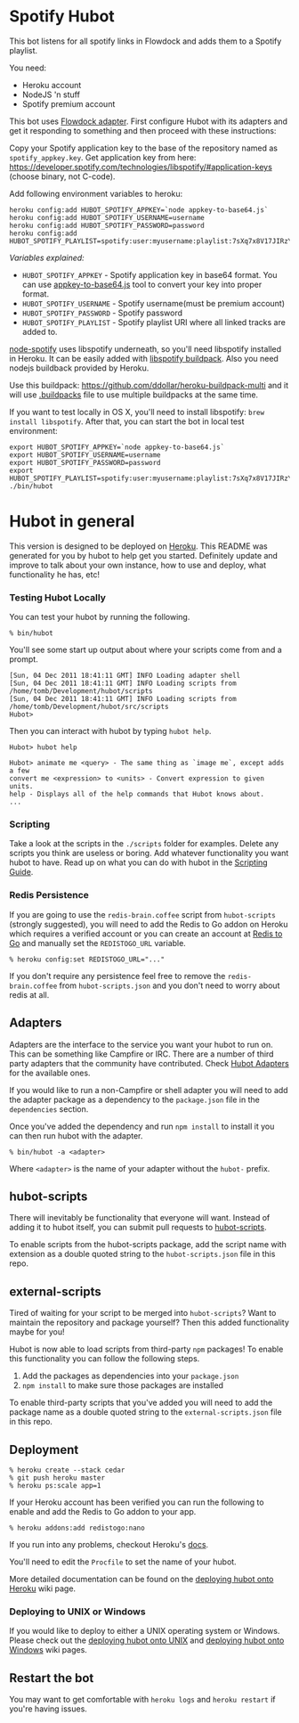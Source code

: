 # Spotify Hubot

This bot listens for all spotify links in Flowdock and adds them to a Spotify playlist.

You need:

* Heroku account
* NodeJS 'n stuff
* Spotify premium account

This bot uses [Flowdock adapter](https://github.com/flowdock/hubot-flowdock). First configure Hubot with its adapters and get it responding to something and then proceed with these instructions:

Copy your Spotify application key to the base of the repository named as `spotify_appkey.key`. Get application key from here: https://developer.spotify.com/technologies/libspotify/#application-keys (choose binary, not C-code).

Add following environment variables to heroku:

    heroku config:add HUBOT_SPOTIFY_APPKEY=`node appkey-to-base64.js`
    heroku config:add HUBOT_SPOTIFY_USERNAME=username
    heroku config:add HUBOT_SPOTIFY_PASSWORD=password
    heroku config:add HUBOT_SPOTIFY_PLAYLIST=spotify:user:myusername:playlist:7sXq7x8V17JIRzYJKw5v9o

*Variables explained:*

* `HUBOT_SPOTIFY_APPKEY` - Spotify application key in base64 format. You can use [appkey-to-base64.js](appkey-to-base64.js) tool to convert your key into proper format.
* `HUBOT_SPOTIFY_USERNAME` - Spotify username(must be premium account)
* `HUBOT_SPOTIFY_PASSWORD` - Spotify password
* `HUBOT_SPOTIFY_PLAYLIST` - Spotify playlist URI where all linked tracks are added to.

[node-spotify](node-spotify.com) uses libspotify underneath, so you'll need libspotify installed in Heroku. It can be easily added with [libspotify buildpack](https://github.com/bolster/heroku-libspotify-buildpack). Also you need nodejs buildback provided by Heroku.

Use this buildpack: https://github.com/ddollar/heroku-buildpack-multi
and it will use [.buildpacks](.buildpacks) file to use multiple buildpacks at the same time.


If you want to test locally in OS X, you'll need to install libspotify: `brew install libspotify`. After that, you can start the bot in local test environment:

    export HUBOT_SPOTIFY_APPKEY=`node appkey-to-base64.js`
    export HUBOT_SPOTIFY_USERNAME=username
    export HUBOT_SPOTIFY_PASSWORD=password
    export HUBOT_SPOTIFY_PLAYLIST=spotify:user:myusername:playlist:7sXq7x8V17JIRzYJKw5v9o
    ./bin/hubot

# Hubot in general

This version is designed to be deployed on [Heroku][heroku]. This README was generated for you by hubot to help get you started. Definitely update and improve to talk about your own instance, how to use and deploy, what functionality he has, etc!

[heroku]: http://www.heroku.com

### Testing Hubot Locally

You can test your hubot by running the following.

    % bin/hubot

You'll see some start up output about where your scripts come from and a
prompt.

    [Sun, 04 Dec 2011 18:41:11 GMT] INFO Loading adapter shell
    [Sun, 04 Dec 2011 18:41:11 GMT] INFO Loading scripts from /home/tomb/Development/hubot/scripts
    [Sun, 04 Dec 2011 18:41:11 GMT] INFO Loading scripts from /home/tomb/Development/hubot/src/scripts
    Hubot>

Then you can interact with hubot by typing `hubot help`.

    Hubot> hubot help

    Hubot> animate me <query> - The same thing as `image me`, except adds a few
    convert me <expression> to <units> - Convert expression to given units.
    help - Displays all of the help commands that Hubot knows about.
    ...


### Scripting

Take a look at the scripts in the `./scripts` folder for examples.
Delete any scripts you think are useless or boring.  Add whatever functionality you
want hubot to have. Read up on what you can do with hubot in the [Scripting Guide](https://github.com/github/hubot/blob/master/docs/scripting.md).

### Redis Persistence

If you are going to use the `redis-brain.coffee` script from `hubot-scripts`
(strongly suggested), you will need to add the Redis to Go addon on Heroku which requires a verified
account or you can create an account at [Redis to Go][redistogo] and manually
set the `REDISTOGO_URL` variable.

    % heroku config:set REDISTOGO_URL="..."

If you don't require any persistence feel free to remove the
`redis-brain.coffee` from `hubot-scripts.json` and you don't need to worry
about redis at all.

[redistogo]: https://redistogo.com/

## Adapters

Adapters are the interface to the service you want your hubot to run on. This
can be something like Campfire or IRC. There are a number of third party
adapters that the community have contributed. Check
[Hubot Adapters][hubot-adapters] for the available ones.

If you would like to run a non-Campfire or shell adapter you will need to add
the adapter package as a dependency to the `package.json` file in the
`dependencies` section.

Once you've added the dependency and run `npm install` to install it you can
then run hubot with the adapter.

    % bin/hubot -a <adapter>

Where `<adapter>` is the name of your adapter without the `hubot-` prefix.

[hubot-adapters]: https://github.com/github/hubot/blob/master/docs/adapters.md

## hubot-scripts

There will inevitably be functionality that everyone will want. Instead
of adding it to hubot itself, you can submit pull requests to
[hubot-scripts][hubot-scripts].

To enable scripts from the hubot-scripts package, add the script name with
extension as a double quoted string to the `hubot-scripts.json` file in this
repo.

[hubot-scripts]: https://github.com/github/hubot-scripts

## external-scripts

Tired of waiting for your script to be merged into `hubot-scripts`? Want to
maintain the repository and package yourself? Then this added functionality
maybe for you!

Hubot is now able to load scripts from third-party `npm` packages! To enable
this functionality you can follow the following steps.

1. Add the packages as dependencies into your `package.json`
2. `npm install` to make sure those packages are installed

To enable third-party scripts that you've added you will need to add the package
name as a double quoted string to the `external-scripts.json` file in this repo.

## Deployment

    % heroku create --stack cedar
    % git push heroku master
    % heroku ps:scale app=1

If your Heroku account has been verified you can run the following to enable
and add the Redis to Go addon to your app.

    % heroku addons:add redistogo:nano

If you run into any problems, checkout Heroku's [docs][heroku-node-docs].

You'll need to edit the `Procfile` to set the name of your hubot.

More detailed documentation can be found on the
[deploying hubot onto Heroku][deploy-heroku] wiki page.

### Deploying to UNIX or Windows

If you would like to deploy to either a UNIX operating system or Windows.
Please check out the [deploying hubot onto UNIX][deploy-unix] and
[deploying hubot onto Windows][deploy-windows] wiki pages.

[heroku-node-docs]: http://devcenter.heroku.com/articles/node-js
[deploy-heroku]: https://github.com/github/hubot/blob/master/docs/deploying/heroku.md
[deploy-unix]: https://github.com/github/hubot/blob/master/docs/deploying/unix.md
[deploy-windows]: https://github.com/github/hubot/blob/master/docs/deploying/unix.md

## Restart the bot

You may want to get comfortable with `heroku logs` and `heroku restart`
if you're having issues.

